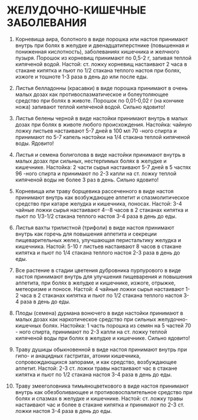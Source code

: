 # ЖЕЛУДОЧНО-КИШЕЧНЫЕ ЗАБОЛЕВАНИЯ

1. Корневища аира, болотного в виде порошка или настоя принимают внутрь
при болях в желудке и двенадцатиперстнике (повышенная и пониженная
кислотность), заболеваниях кишечника и желчного пузыря. Порошок из
корневищ принимают по 0,5-2 г, запивая теплой кипяченой водой. Настой:
ст. ложку корневищ настаивают 2 часа в стакане кипятка и пьют по 1/2
стакана теплого настоя при болях, изжоге и тошноте 1-3 раза в день до
или после еды.  
  
2. Листья белладонны (красавки) в виде порошка принимают в очень малых
дозах как противоспазматическое и болеутоляющее средство при болях в
животе. Порошок по 0,01-0,02 г (на кончике ножа) запивают теплой
кипяченой водой. Сильно ядовито!  
  
3. Листья белены черной в виде настойки принимают внутрь в малых дозах
при болях в животе любого происхождения. Настойка: чайную ложку листьев
настаивают 5-7 дней в 100 мл 70 -ного спирта и принимают по 5-7 капель
настойки на 1/4 стакана теплой кипяченой воды. Ядовито!  
  
4. Листья и семена болиголова в виде настойки принимают внутрь в малых
дозах при сильных, нестерпимых болях в желудке и кишечнике. Настойка: 2
части сырья настаивают 5-7 дней в 5 частях 96 -ного спирта и принимают
по 2-3 капли на ст. ложку теплой кипяченой воды не более 3 раз в день.
Сильно ядовито!  
  
5. Корневища или траву борщевика рассеченного в виде настоя принимают
внутрь как возбуждающее аппетит и спазмолитическое средство при катаре
желудка и кишечника, поносах. Настой: 3-4 чайные ложки сырья настаивают
4--8 часов в 2 стаканах кипятка и пьют по 1/3-1/2 стакана теплого настоя
3-4 раза в день до еды.  
  
6. Листья вахты трилистной (трифоли) в виде настоя принимают внутрь как
горечь для повышения аппетита и секреции пищеварительных желез,
улучшающая перистальтику желудка и кишечника. Настой: 5-10 г листьев
настаивают 8 часов в стакане кипятка и пьют по 1/4 стакана теплого
настоя 2-3 раза в день до еды.  
  
7. Все растение в стадии цветения дубровника пурпурового в виде настоя
принимают внутрь для улучшения пищеварения и повышения аппетита, при
болях в желудке и кишечнике, изжоге, отрыжке, метеоризме и поносе.
Настой: 4 чайные ложки сырья настаивают 1-2 часа в 2 стаканах кипятка и
пьют по 1/2 стакана теплого настоя 3- 4 раза в день до еды.  
  
8. Плоды (семена) дурмана вонючего в виде настойки принимают в малых
дозах как наркотическое средство при сильных желудочно-кишечных болях.
Настойка: 1 часть порошка из семян на 5 частей 70 - ного спирта,
принимают по 2-3 капли на ст. ложку теплой кипяченой воды при болях в
желудке и кишечнике. Сильно ядовито!  
  
9. Траву душицы обыкновенной в виде настоя принимают внутрь при гипо- и
анацидных гастритах, атонии кишечника, сопровождающихся запорами, и как
средство, возбуждающее аппетит. Настой: 2-3 ст. ложки травы настаивают
час в стакане кипятка и пьют по 1/2 стакана настоя 3-4 раза в день до
еды.  
  
10. Траву змееголовника тимьяноцветкового в виде настоя принимают внутрь
как обезболивающее и противовоспалительное средство при болях и спазмах
в желудке и кишечнике. Настой: ст. ложку травы настаивают час и более в
стакане кипятка и принимают по 2-3 ст. ложки настоя 3-4 раза в день до
еды.
